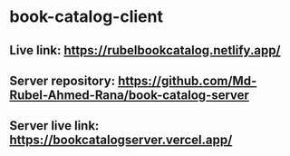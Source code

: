 # book-catalog-client

## Live link: https://rubelbookcatalog.netlify.app/
## Server repository: https://github.com/Md-Rubel-Ahmed-Rana/book-catalog-server
## Server live link: https://bookcatalogserver.vercel.app/
